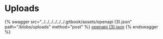 # Uploads

{% swagger src="../../../../../../.gitbook/assets/openapi (3).json" path="/blobs/uploads" method="post" %}
[openapi (3).json](<../../../../../../.gitbook/assets/openapi (3).json>)
{% endswagger %}
